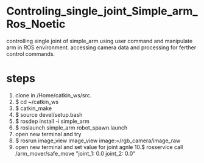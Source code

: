 # Controling_single_joint_Simple_arm_Ros_Noetic
controlling single joint of simple_arm using user command and manipulate arm in ROS environment.
accessing camera data and processing for ferther control commands.

# steps
1. clone in /Home/catkin_ws/src.
2. $ cd ~/catkin_ws
3. $ catkin_make
4. $ source devel/setup.bash
5. $ rosdep install -i simple_arm
6. $ roslaunch simple_arm robot_spawn.launch
7. open new terminal and try
8. $ rosrun image_view image_view image:=/rgb_camera/image_raw
9. open new terminal and set value for joint agnle
10.$ rosservice call /arm_mover/safe_move "joint_1: 0.0 joint_2: 0.0"
